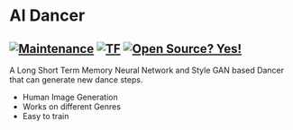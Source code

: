 # AI Dancer
[![Maintenance](https://img.shields.io/badge/Maintained%3F-yes-green.svg)]()
[![TF](https://img.shields.io/badge/Tensorflow-2.0+-green.svg)](https://github.com/Naereen/badges)
[![Open Source? Yes!](https://badgen.net/badge/Open%20Source%20%3F/Yes%21/blue?icon=github)]()
---

A Long Short Term Memory Neural Network and Style GAN based Dancer that can generate new dance steps.

  - Human Image Generation
  - Works on different Genres
  - Easy to train